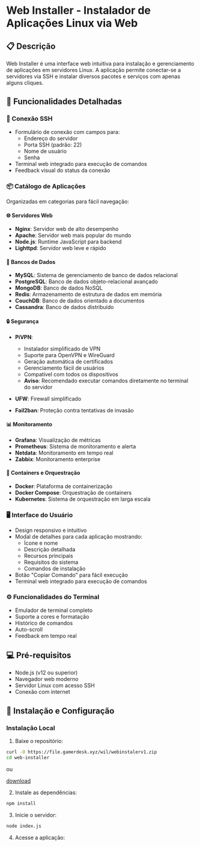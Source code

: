 # Web Installer - Instalador de Aplicações Linux via Web

## 📋 Descrição
Web Installer é uma interface web intuitiva para instalação e gerenciamento de aplicações em servidores Linux. A aplicação permite conectar-se a servidores via SSH e instalar diversos pacotes e serviços com apenas alguns cliques.

## 🚀 Funcionalidades Detalhadas

### 🔌 Conexão SSH
- Formulário de conexão com campos para:
  - Endereço do servidor
  - Porta SSH (padrão: 22)
  - Nome de usuário
  - Senha
- Terminal web integrado para execução de comandos
- Feedback visual do status da conexão

### 📦 Catálogo de Aplicações
Organizadas em categorias para fácil navegação:

#### 🌐 Servidores Web
- **Nginx**: Servidor web de alto desempenho
- **Apache**: Servidor web mais popular do mundo
- **Node.js**: Runtime JavaScript para backend
- **Lighttpd**: Servidor web leve e rápido

#### 💾 Bancos de Dados
- **MySQL**: Sistema de gerenciamento de banco de dados relacional
- **PostgreSQL**: Banco de dados objeto-relacional avançado
- **MongoDB**: Banco de dados NoSQL
- **Redis**: Armazenamento de estrutura de dados em memória
- **CouchDB**: Banco de dados orientado a documentos
- **Cassandra**: Banco de dados distribuído

#### 🔒 Segurança
- **PiVPN**: 
  - Instalador simplificado de VPN
  - Suporte para OpenVPN e WireGuard
  - Geração automática de certificados
  - Gerenciamento fácil de usuários
  - Compatível com todos os dispositivos
  - **Aviso**: Recomendado executar comandos diretamente no terminal do servidor

- **UFW**: Firewall simplificado
- **Fail2ban**: Proteção contra tentativas de invasão

#### 📊 Monitoramento
- **Grafana**: Visualização de métricas
- **Prometheus**: Sistema de monitoramento e alerta
- **Netdata**: Monitoramento em tempo real
- **Zabbix**: Monitoramento enterprise

#### 🐳 Containers e Orquestração
- **Docker**: Plataforma de containerização
- **Docker Compose**: Orquestração de containers
- **Kubernetes**: Sistema de orquestração em larga escala

### 🖥️ Interface do Usuário
- Design responsivo e intuitivo
- Modal de detalhes para cada aplicação mostrando:
  - Ícone e nome
  - Descrição detalhada
  - Recursos principais
  - Requisitos do sistema
  - Comandos de instalação
- Botão "Copiar Comando" para fácil execução
- Terminal web integrado para execução de comandos

### ⚙️ Funcionalidades do Terminal
- Emulador de terminal completo
- Suporte a cores e formatação
- Histórico de comandos
- Auto-scroll
- Feedback em tempo real

## 💻 Pré-requisitos
- Node.js (v12 ou superior)
- Navegador web moderno
- Servidor Linux com acesso SSH
- Conexão com internet

## 🔧 Instalação e Configuração

### Instalação Local

1. Baixe o repositório:
```bash
curl -O https://file.gamerdesk.xyz/wil/webinstalerv1.zip
cd web-installer
```

ou

[download](https://github.com/nexigonprime/web_instaler_ssh/releases/tag/webinstaler)

2. Instale as dependências:
```bash
npm install
```

3. Inicie o servidor:
```bash
node index.js
```

4. Acesse a aplicação: 
